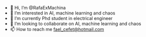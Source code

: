 - 👋 Hi, I’m @RafaExMachina
- 👀 I’m interested in AI, machine learning and chaos
- 🌱 I’m currently Phd student in electrical engineer
- 💞️ I’m looking to collaborate on AI, machine learning and chaos
- 📫 How to reach me fael_cefet@hotmail.com

<!---
RafaExMachina/RafaExMachina is a ✨ special ✨ repository because its `README.md` (this file) appears on your GitHub profile.
You can click the Preview link to take a look at your changes.
--->
